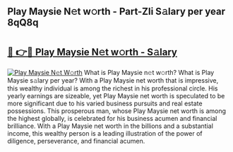 ## Play Maysie N𝚎t w𝚘rth - Part-ZIi S𝚊lary per year 8qQ8q

# <h2><a href="http://gc4gmf.nevu.top/?p=Play+Maysie">🔗 👉🔴 Play Maysie N𝚎t w𝚘rth - S𝚊lary</a></h2>

[![Play Maysie N𝚎t W𝚘rth](https://i.imgur.com/Oavwk0R.jpeg)](http://gc4gmf.nevu.top/?p=Play+Maysie)
What is Play Maysie n𝚎t w𝚘rth? What is Play Maysie s𝚊lary per year?
With a Play Maysie net worth that is impressive, this wealthy individual is among the richest in his professional circle. His yearly earnings are sizeable, yet Play Maysie net worth is speculated to be more significant due to his varied business pursuits and real estate possessions. This prosperous man, whose Play Maysie net worth is among the highest globally, is celebrated for his business acumen and financial brilliance. With a Play Maysie net worth in the billions and a substantial income, this wealthy person is a leading illustration of the power of diligence, perseverance, and financial acumen.
